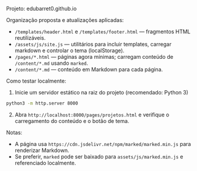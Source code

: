 Projeto: edubarret0.github.io

Organização proposta e atualizações aplicadas:

- `/templates/header.html` e `/templates/footer.html` — fragmentos HTML reutilizáveis.
- `/assets/js/site.js` — utilitários para incluir templates, carregar markdown e controlar o tema (localStorage).
- `/pages/*.html` — páginas agora mínimas; carregam conteúdo de `/content/*.md` usando `marked`.
- `/content/*.md` — conteúdo em Markdown para cada página.

Como testar localmente:

1. Inicie um servidor estático na raiz do projeto (recomendado: Python 3)

```bash
python3 -m http.server 8000
```

2. Abra `http://localhost:8000/pages/projetos.html` e verifique o carregamento do conteúdo e o botão de tema.

Notas:
- A página usa `https://cdn.jsdelivr.net/npm/marked/marked.min.js` para renderizar Markdown.
- Se preferir, `marked` pode ser baixado para `assets/js/marked.min.js` e referenciado localmente.
